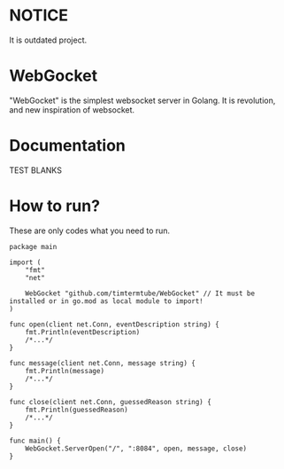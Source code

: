 # NOTICE
It is outdated project.

# WebGocket
"WebGocket" is the simplest websocket server in Golang. It is revolution, and new inspiration of websocket.

# Documentation
TEST BLANKS

# How to run?
These are only codes what you need to run.
```golang
package main

import (
	"fmt"
	"net"

	WebGocket "github.com/timtermtube/WebGocket" // It must be installed or in go.mod as local module to import!
)

func open(client net.Conn, eventDescription string) {
	fmt.Println(eventDescription)
	/*...*/
}

func message(client net.Conn, message string) {
	fmt.Println(message)
	/*...*/
}

func close(client net.Conn, guessedReason string) {
	fmt.Println(guessedReason)
	/*...*/
}

func main() {
	WebGocket.ServerOpen("/", ":8084", open, message, close)
}

```

